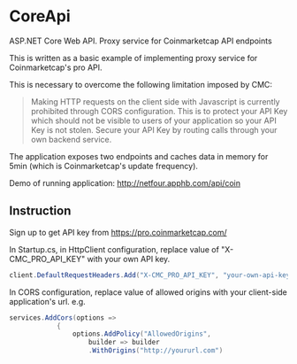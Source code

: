 # CoreApi
ASP.NET Core Web API. Proxy service for Coinmarketcap API endpoints

This is written as a basic example of implementing proxy service for Coinmarketcap's pro API.

This is necessary to overcome the following limitation imposed by CMC:

>Making HTTP requests on the client side with Javascript is currently prohibited through CORS configuration. This is to protect your API Key which should not be visible to users of your application so your API Key is not stolen. Secure your API Key by routing calls through your own backend service.

The application exposes two endpoints and caches data in memory for 5min (which is Coinmarketcap's update frequency).

Demo of running application: http://netfour.apphb.com/api/coin

## Instruction
Sign up to get API key from https://pro.coinmarketcap.com/

In Startup.cs, in HttpClient configuration, replace value of "X-CMC_PRO_API_KEY" with your own API key.

```c#
client.DefaultRequestHeaders.Add("X-CMC_PRO_API_KEY", "your-own-api-key");
```
In CORS configuration, replace value of allowed origins with your client-side application's url.
e.g.
```c#
services.AddCors(options =>
            {
                options.AddPolicy("AllowedOrigins",
                    builder => builder
                    .WithOrigins("http://yoururl.com")
```
